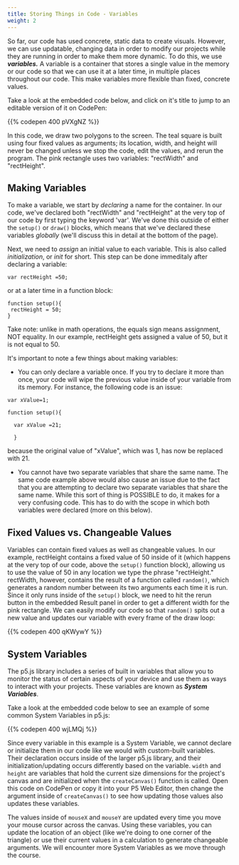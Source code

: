 ```yaml
---
title: Storing Things in Code - Variables
weight: 2
---
```

So far, our code has used concrete, static data to create visuals. However, we can use updatable, changing data in order to modify our projects while they are running in order to make them more dynamic. To do this, we use **_variables._** A variable is a container that stores a single value in the memory or our code so that we can use it at a later time, in multiple places throughout our code. This make variables more flexible than fixed, concrete values.

Take a look at the embedded code below, and click on it's title to jump to an editable version of it on CodePen:

{{% codepen 400 pVXgNZ %}}

In this code, we draw two polygons to the screen. The teal square is built using four fixed values as arguments; its location, width, and height will never be changed unless we stop the code, edit the values, and rerun the program. The pink rectangle uses two variables: "rectWidth" and "rectHeight". 

## Making Variables

To make a variable, we start by _declaring_ a name for the container. In our code, we've declared both "rectWidth" and "rectHeight" at the very top of our code by first typing the keyword 'var'. We've done this outside of either the `setup()` or `draw()` blocks, which means that we've declared these variables _globally_ (we'll discuss this in detail at the bottom of the page).

Next, we need to _assign_ an initial value to each variable. This is also called _initialization_, or _init_ for short. This step can be done immeditaly after declaring a variable:

```
var rectHeight =50;
```

or at a later time in a function block:

```
function setup(){
 rectHeight = 50;
}
```

Take note: unlike in math operations, the equals sign means assignment, NOT equality. In our example, rectHeight gets assigned a value of 50, but it is not equal to 50.

It's important to note a few things about making variables:

* You can only declare a variable once. If you try to declare it more than once, your code will wipe the previous value inside of your variable from its memory. For instance, the following code is an issue: 


```
var xValue=1; 

function setup(){

  var xValue =21;

  }
```

  because the original value of  "xValue", which was 1, has now be  replaced with 21. 

* You cannot have two separate variables that share the same name. The same code example above would also cause an issue due to the fact that you are attempting to declare two separate variables that share the same name. While this sort of thing is POSSIBLE to do, it makes for a very confusing code. This has to do with the scope in which both variables were declared (more on this below). 

## Fixed Values vs. Changeable Values

Variables can contain fixed values as well as changeable values. In our example, rectHeight contains a fixed value of 50 inside of it (which happens at the very top of our code, above the `setup()` function block), allowing us to use the value of 50 in any location we type the phrase "rectHeight."  rectWidth, however, contains the result of a function called `random()`, which generates a random number between its two arguments each time it is run. Since it only runs inside of the `setup()` block, we need to hit the rerun button in the embedded Result panel in order to get a different width for the pink rectangle. We can easily modify our code so that `random()` spits out a new value and updates our variable with every frame of the draw loop:

 {{% codepen 400 qKWywY %}}

## System Variables

The p5.js library includes a series of built in variables that allow you to monitor the status of certain aspects of your device and use them as ways to interact with your projects. These variables are known as _**System Variables**_. 

Take a look at the embedded code below to see an example of some common System Variables in p5.js:

{{% codepen 400 wjLMQj %}}

Since every variable in this example is a System Variable, we cannot declare or initialize them in our code like we would with custom-built variables. Their declaration occurs inside of the larger p5.js library, and their initialization/updating occurs differently based on the variable. `width` and `height` are variables that hold the current size dimensions for the project's canvas and are initialized when the `createCanvas()` function is called. Open this code on CodePen or copy it into your P5 Web Editor, then change the argument inside of `createCanvas()` to see how updating those values also updates these variables.

The values inside of `mouseX` and `mouseY` are updated every time you move your mouse cursor across the canvas. Using these variables, you can update the location of an object (like we're doing to one corner of the triangle) or use their current values in a calculation to generate changeable arguments. We will encounter more System Variables as we move through the course.

